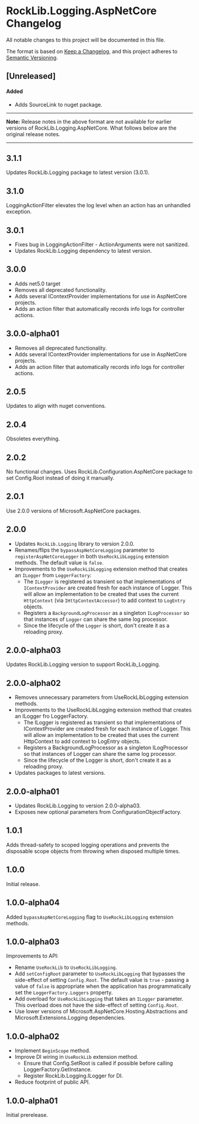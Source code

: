 # RockLib.Logging.AspNetCore Changelog

All notable changes to this project will be documented in this file.

The format is based on [Keep a Changelog](https://keepachangelog.com/en/1.0.0/),
and this project adheres to [Semantic Versioning](https://semver.org/spec/v2.0.0.html).

## [Unreleased]

#### Added

- Adds SourceLink to nuget package.

----

**Note:** Release notes in the above format are not available for earlier versions of
RockLib.Logging.AspNetCore. What follows below are the original release notes.

----

## 3.1.1

Updates RockLib.Logging package to latest version (3.0.1).

## 3.1.0

LoggingActionFilter elevates the log level when an action has an unhandled exception.

## 3.0.1

- Fixes bug in LoggingActionFilter - ActionArguments were not sanitized.
- Updates RockLib.Logging dependency to latest version.

## 3.0.0

- Adds net5.0 target
- Removes all deprecated functionality.
- Adds several IContextProvider implementations for use in AspNetCore projects.
- Adds an action filter that automatically records info logs for controller actions.

## 3.0.0-alpha01

- Removes all deprecated functionality.
- Adds several IContextProvider implementations for use in AspNetCore projects.
- Adds an action filter that automatically records info logs for controller actions.

## 2.0.5

Updates to align with nuget conventions.

## 2.0.4

Obsoletes everything.

## 2.0.2

No functional changes. Uses RockLib.Configuration.AspNetCore package to set Config.Root instead of doing it manually.

## 2.0.1

Use 2.0.0 versions of Microsoft.AspNetCore packages.

## 2.0.0

- Updates `RockLib.Logging` library to version 2.0.0.
- Renames/flips the `bypassAspNetCoreLogging` parameter to `registerAspNetCoreLogger` in both `UseRockLibLogging` extension methods. The default value is `false`.
- Improvements to the `UseRockLibLogging` extension method that creates an `ILogger` from `LoggerFactory`:
  - The `ILogger` is registered as transient so that implementations of `IContextProvider` are created fresh for each instance of Logger. This will allow an implementation to be created that uses the current `HttpContext` (via `IHttpContextAccessor`) to add context to `LogEntry` objects.
  - Registers a `BackgroundLogProcessor` as a singleton `ILogProcessor` so that instances of `Logger` can share the same log processor.
  - Since the lifecycle of the `Logger` is short, don't create it as a reloading proxy.

## 2.0.0-alpha03

Updates RockLib.Logging version to support RockLib_Logging.

## 2.0.0-alpha02

- Removes unnecessary parameters from UseRockLibLogging extension methods.
- Improvements to the UseRockLibLogging extension method that creates an ILogger fro LoggerFactory.
  - The ILogger is registered as transient so that implementations of IContextProvider are created fresh for each instance of Logger. This will allow an implementation to be created that uses the current HttpContext to add context to LogEntry objects.
  - Registers a BackgroundLogProcessor as a singleton ILogProcessor so that instances of Logger can share the same log processor.
  - Since the lifecycle of the Logger is short, don't create it as a reloading proxy.
- Updates packages to latest versions.

## 2.0.0-alpha01

- Updates RockLib.Logging to version 2.0.0-alpha03.
- Exposes new optional parameters from ConfigurationObjectFactory.

## 1.0.1

Adds thread-safety to scoped logging operations and prevents the disposable scope objects from throwing when disposed multiple times.

## 1.0.0

Initial release.

## 1.0.0-alpha04

Added `bypassAspNetCoreLogging` flag to `UseRockLibLogging` extension methods.

## 1.0.0-alpha03

Improvements to API:
- Rename `UseRockLib` to `UseRockLibLogging`.
- Add `setConfigRoot` parameter to `UseRockLibLogging` that bypasses the side-effect of setting `Config.Root`. The default value is `true` - passing a value of `false` is appropriate when the application has programmatically set the `LoggerFactory.Loggers` property.
- Add overload for `UseRockLibLogging` that takes an `ILogger` parameter. This overload does not have the side-effect of setting `Config.Root`.
- Use lower versions of Microsoft.AspNetCore.Hosting.Abstractions and Microsoft.Extensions.Logging dependencies.

## 1.0.0-alpha02

- Implement `BeginScope` method.
- Improve DI wiring in `UseRockLib` extension method.
  - Ensure that Config.SetRoot is called if possible before calling LoggerFactory.GetInstance.
  - Register RockLib.Logging.ILogger for DI.
- Reduce footprint of public API.

## 1.0.0-alpha01

Initial prerelease.
